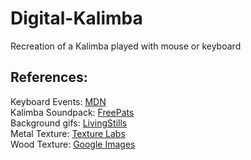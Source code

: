 # Digital-Kalimba
 Recreation of a Kalimba played with mouse or keyboard

## References:
Keyboard Events: [MDN](https://developer.mozilla.org/en-US/docs/Web/API/KeyboardEvent/key)\
Kalimba Soundpack: [FreePats](https://freepats.zenvoid.org/Ethnic/kalimba.html)\
Background gifs: [LivingStills](https://livingstills.tumblr.com)\
Metal Texture: [Texture Labs](https://texturelabs.org/textures/metal_269/)\
Wood Texture: [Google Images](https://images.app.goo.gl/Dq5Q12zpLUNzxFYUA)